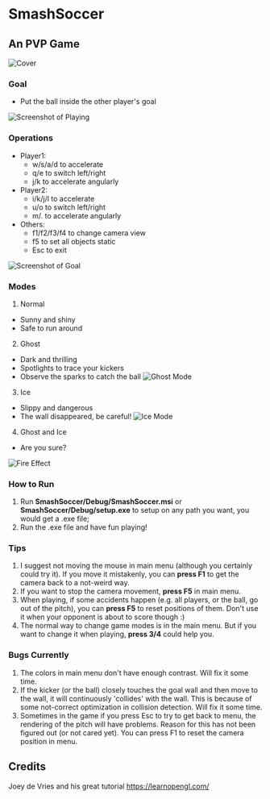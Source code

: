 # SmashSoccer

## An PVP Game
![Cover](https://github.com/StephenNG59/SmashSoccer/blob/master/screenshots/2019-01-14_221117.png "Cover")
### Goal
* Put the ball inside the other player's goal

![Screenshot of Playing](https://github.com/StephenNG59/SmashSoccer/blob/master/screenshots/2019-01-14_230146.png "Screenshot of Playing")
### Operations
* Player1:
  * w/s/a/d to accelerate
  * q/e to switch left/right
  * j/k to accelerate angularly
* Player2:
  * i/k/j/l to accelerate
  * u/o to switch left/right
  * m/. to accelerate angularly
* Others:
  * f1/f2/f3/f4 to change camera view
  * f5 to set all objects static
  * Esc to exit

![Screenshot of Goal](https://github.com/StephenNG59/SmashSoccer/blob/master/screenshots/2019-01-14_230016.png "Screenshot of Goal")
### Modes
1. Normal
 * Sunny and shiny
 * Safe to run around
2. Ghost
 * Dark and thrilling
 * Spotlights to trace your kickers
 * Observe the sparks to catch the ball
![Ghost Mode](https://github.com/StephenNG59/SmashSoccer/blob/master/screenshots/2019-01-14_224548.png "Ghost Mode")
3. Ice
 * Slippy and dangerous
 * The wall disappeared, be careful!
![Ice Mode](https://github.com/StephenNG59/SmashSoccer/blob/master/screenshots/2019-01-14_225703.png "Ice Mode")
4. Ghost and Ice
 * Are you sure?

![Fire Effect](https://github.com/StephenNG59/SmashSoccer/blob/master/screenshots/2019-01-14_224458.png "Fire Effect")

### How to Run
1. Run **SmashSoccer/Debug/SmashSoccer.msi** or **SmashSoccer/Debug/setup.exe** to setup on any path you want, you would get a .exe file;
2. Run the .exe file and have fun playing!

### Tips
1. I suggest not moving the mouse in main menu (although you certainly could try it). If you move it mistakenly, you can **press F1** to get the camera back to a not-weird way.
2. If you want to stop the camera movement, **press F5** in main menu.
3. When playing, if some accidents happen (e.g. all players, or the ball, go out of the pitch), you can **press F5** to reset positions of them. Don't use it when your opponent is about to score though :)
4. The normal way to change game modes is in the main menu. But if you want to change it when playing, **press 3/4** could help you.

### Bugs Currently
1. The colors in main menu don't have enough contrast. Will fix it some time.
2. If the kicker (or the ball) closely touches the goal wall and then move to the wall, it will continuously 'collides' with the wall. This is because of some not-correct optimization in collision detection. Will fix it some time.
3. Sometimes in the game if you press Esc to try to get back to menu, the rendering of the pitch will have problems. Reason for this has not been figured out (or not cared yet). You can press F1 to reset the camera position in menu.

## Credits
Joey de Vries and his great tutorial https://learnopengl.com/
